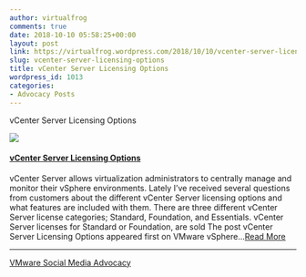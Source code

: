 ```yaml
---
author: virtualfrog
comments: true
date: 2018-10-10 05:58:25+00:00
layout: post
link: https://virtualfrog.wordpress.com/2018/10/10/vcenter-server-licensing-options/
slug: vcenter-server-licensing-options
title: vCenter Server Licensing Options
wordpress_id: 1013
categories:
- Advocacy Posts
---
```


vCenter Server Licensing Options

[![](https://d3utlhu53nfcwz.cloudfront.net/171901/cdnImage/article/921e5b2a-ddce-4ef9-842b-9c95e14fad2a/?size=Box320)](http://bit.ly/2ybVRRr)

#### [vCenter Server Licensing Options](http://bit.ly/2ybVRRr)

vCenter Server allows virtualization administrators to centrally manage and monitor their vSphere environments. Lately I’ve received several questions from customers about the different vCenter Server licensing options and what features are included with them. There are three different vCenter Server license categories; Standard, Foundation, and Essentials. vCenter Server licenses for Standard or Foundation, are sold The post vCenter Server Licensing Options appeared first on VMware vSphere...[Read More](http://bit.ly/2ybVRRr)

* * *

[VMware Social Media Advocacy](http://advocacy.vmware.com)
